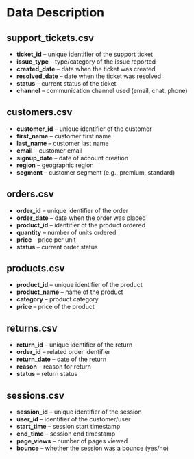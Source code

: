 # Data Description

## support_tickets.csv
- **ticket_id** – unique identifier of the support ticket  
- **issue_type** – type/category of the issue reported  
- **created_date** – date when the ticket was created  
- **resolved_date** – date when the ticket was resolved  
- **status** – current status of the ticket  
- **channel** – communication channel used (email, chat, phone)  

## customers.csv
- **customer_id** – unique identifier of the customer  
- **first_name** – customer first name  
- **last_name** – customer last name  
- **email** – customer email  
- **signup_date** – date of account creation  
- **region** – geographic region  
- **segment** – customer segment (e.g., premium, standard)  

## orders.csv
- **order_id** – unique identifier of the order  
- **order_date** – date when the order was placed  
- **product_id** – identifier of the product ordered  
- **quantity** – number of units ordered  
- **price** – price per unit  
- **status** – current order status  

## products.csv
- **product_id** – unique identifier of the product  
- **product_name** – name of the product  
- **category** – product category  
- **price** – price of the product  

## returns.csv
- **return_id** – unique identifier of the return  
- **order_id** – related order identifier  
- **return_date** – date of the return  
- **reason** – reason for return  
- **status** – return status  

## sessions.csv
- **session_id** – unique identifier of the session  
- **user_id** – identifier of the customer/user  
- **start_time** – session start timestamp  
- **end_time** – session end timestamp  
- **page_views** – number of pages viewed  
- **bounce** – whether the session was a bounce (yes/no)  
